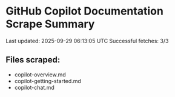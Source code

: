 # GitHub Copilot Documentation Scrape Summary

Last updated: 2025-09-29 06:13:05 UTC
Successful fetches: 3/3

## Files scraped:
- copilot-overview.md
- copilot-getting-started.md
- copilot-chat.md

